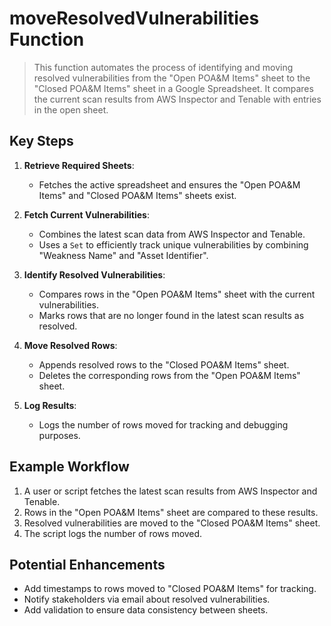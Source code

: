 
# moveResolvedVulnerabilities Function

> This function automates the process of identifying and moving resolved vulnerabilities from the "Open POA&M Items" sheet to the "Closed POA&M Items" sheet in a Google Spreadsheet. It compares the current scan results from AWS Inspector and Tenable with entries in the open sheet.

## Key Steps
1. **Retrieve Required Sheets**:
   - Fetches the active spreadsheet and ensures the "Open POA&M Items" and "Closed POA&M Items" sheets exist.

2. **Fetch Current Vulnerabilities**:
   - Combines the latest scan data from AWS Inspector and Tenable.
   - Uses a `Set` to efficiently track unique vulnerabilities by combining "Weakness Name" and "Asset Identifier".

3. **Identify Resolved Vulnerabilities**:
   - Compares rows in the "Open POA&M Items" sheet with the current vulnerabilities.
   - Marks rows that are no longer found in the latest scan results as resolved.

4. **Move Resolved Rows**:
   - Appends resolved rows to the "Closed POA&M Items" sheet.
   - Deletes the corresponding rows from the "Open POA&M Items" sheet.

5. **Log Results**:
   - Logs the number of rows moved for tracking and debugging purposes.

## Example Workflow

1. A user or script fetches the latest scan results from AWS Inspector and Tenable.
2. Rows in the "Open POA&M Items" sheet are compared to these results.
3. Resolved vulnerabilities are moved to the "Closed POA&M Items" sheet.
4. The script logs the number of rows moved.

## Potential Enhancements
- Add timestamps to rows moved to "Closed POA&M Items" for tracking.
- Notify stakeholders via email about resolved vulnerabilities.
- Add validation to ensure data consistency between sheets.
